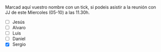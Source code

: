 Marcad aquí vuestro nombre con un tick, si podeis asistir a la reunión con JJ de este Miercoles (05-10) a las 11.30h.

- [ ] Jesús
- [ ] Alvaro
- [ ] Luis
- [ ] Daniel
- [X] Sergio
